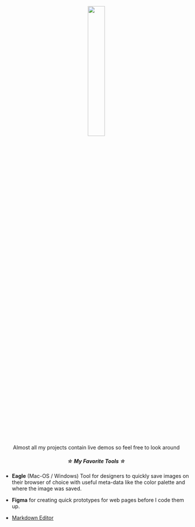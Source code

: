 <div align="center">
	<img style="border-radius: 5px;" src='https://i.pinimg.com/originals/a7/c0/b9/a7c0b9bebb937faacf6834c08d728363.gif' width="30%">
</div>
<p align="center">Almost all my projects contain live demos so feel free to look around</p>

<h5 align="center">☆ My Favorite Tools ☆</h5>

* **Eagle** (Mac-OS / Windows) Tool for designers to quickly save images on their browser of choice with useful meta-data like the color palette and where the image was saved.

* **Figma** for creating quick prototypes for web pages before I code them up.

* <a href="http://jbt.github.io/markdown-editor/"><bold>Markdown Editor</bold></a>
